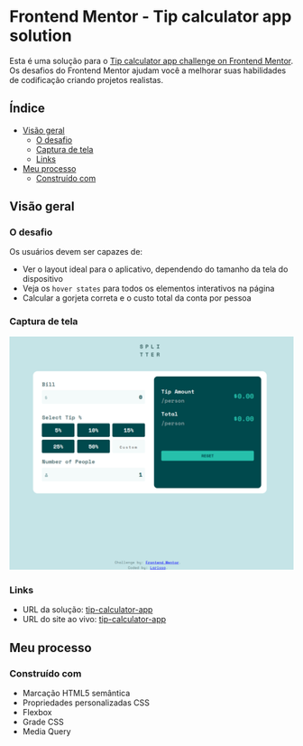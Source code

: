 # Frontend Mentor - Tip calculator app solution

Esta é uma solução para o  [Tip calculator app challenge on Frontend Mentor](https://www.frontendmentor.io/challenges/tip-calculator-app-ugJNGbJUX). Os desafios do Frontend Mentor ajudam você a melhorar suas habilidades de codificação criando projetos realistas.

## Índice

- [Visão geral](#visão-geral)
   - [O desafio](#o-desafio)
   - [Captura de tela](#captura-de-tela)
   - [Links](#links)
- [Meu processo](#meu-processo)
   - [Construído com](#construído-com)

## Visão geral

### O desafio

Os usuários devem ser capazes de:

- Ver o layout ideal para o aplicativo, dependendo do tamanho da tela do dispositivo
- Veja os `hover states` para todos os elementos interativos na página
- Calcular a gorjeta correta e o custo total da conta por pessoa

### Captura de tela

![](./mySolution.png)

### Links

- URL da solução: [tip-calculator-app](https://github.com/larissamaehara/tip-calculator-app)
- URL do site ao vivo: [tip-calculator-app](https://your-live-site-url.com)

## Meu processo

### Construído com

- Marcação HTML5 semântica
- Propriedades personalizadas CSS
- Flexbox
- Grade CSS
- Media Query